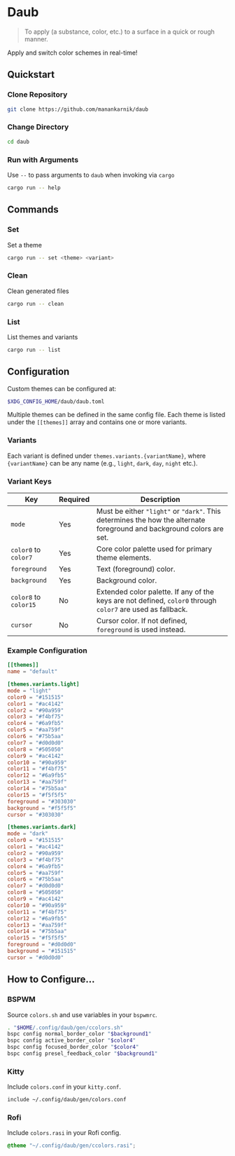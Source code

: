 # Daub

> To apply (a substance, color, etc.) to a surface in a quick or rough manner.

Apply and switch color schemes in real-time!

## Quickstart

### Clone Repository

```sh
git clone https://github.com/manankarnik/daub
```

### Change Directory

```sh
cd daub
```

### Run with Arguments

Use `--` to pass arguments to `daub` when invoking via `cargo`

```sh
cargo run -- help
```

## Commands

### Set

Set a theme

```sh
cargo run -- set <theme> <variant>
```

### Clean

Clean generated files

```sh
cargo run -- clean
```

### List

List themes and variants

```sh
cargo run -- list
```

## Configuration

Custom themes can be configured at:

```sh
$XDG_CONFIG_HOME/daub/daub.toml
```

Multiple themes can be defined in the same config file. Each theme is listed under the `[[themes]]` array and contains one or more variants.

### Variants

Each variant is defined under `themes.variants.{variantName}`, where `{variantName}` can be any name (e.g., `light`, `dark`, `day`, `night` etc.).

### Variant Keys

| Key                   | Required | Description                                                                                                           |
| --------------------- | -------- | --------------------------------------------------------------------------------------------------------------------- |
| `mode`                | Yes      | Must be either `"light"` or `"dark"`. This determines the how the alternate foreground and background colors are set. |
| `color0` to `color7`  | Yes      | Core color palette used for primary theme elements.                                                                   |
| `foreground`          | Yes      | Text (foreground) color.                                                                                              |
| `background`          | Yes      | Background color.                                                                                                     |
| `color8` to `color15` | No       | Extended color palette. If any of the keys are not defined, `color0` through `color7` are used as fallback.           |
| `cursor`              | No       | Cursor color. If not defined, `foreground` is used instead.                                                           |

### Example Configuration

```toml
[[themes]]
name = "default"

[themes.variants.light]
mode = "light"
color0 = "#151515"
color1 = "#ac4142"
color2 = "#90a959"
color3 = "#f4bf75"
color4 = "#6a9fb5"
color5 = "#aa759f"
color6 = "#75b5aa"
color7 = "#d0d0d0"
color8 = "#505050"
color9 = "#ac4142"
color10 = "#90a959"
color11 = "#f4bf75"
color12 = "#6a9fb5"
color13 = "#aa759f"
color14 = "#75b5aa"
color15 = "#f5f5f5"
foreground = "#303030"
background = "#f5f5f5"
cursor = "#303030"

[themes.variants.dark]
mode = "dark"
color0 = "#151515"
color1 = "#ac4142"
color2 = "#90a959"
color3 = "#f4bf75"
color4 = "#6a9fb5"
color5 = "#aa759f"
color6 = "#75b5aa"
color7 = "#d0d0d0"
color8 = "#505050"
color9 = "#ac4142"
color10 = "#90a959"
color11 = "#f4bf75"
color12 = "#6a9fb5"
color13 = "#aa759f"
color14 = "#75b5aa"
color15 = "#f5f5f5"
foreground = "#d0d0d0"
background = "#151515"
cursor = "#d0d0d0"
```

## How to Configure...

### BSPWM

Source `colors.sh` and use variables in your `bspwmrc`.

```sh
. "$HOME/.config/daub/gen/ccolors.sh"
bspc config normal_border_color "$background1"
bspc config active_border_color "$color4"
bspc config focused_border_color "$color4"
bspc config presel_feedback_color "$background1"
```

### Kitty

Include `colors.conf` in your `kitty.conf`.

```sh
include ~/.config/daub/gen/colors.conf
```

### Rofi

Include `colors.rasi` in your Rofi config.

```css
@theme "~/.config/daub/gen/ccolors.rasi";
```

